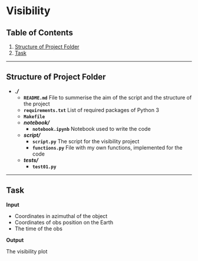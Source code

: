 # Visibility

## Table of Contents

1. [Structure of Project Folder](#structure-of-project-folder)
2. [Task](#task)

---

## Structure of Project Folder

- **_./_**
  - **`README.md`**
    File to summerise the aim of the script and the structure of the project
  - **`requirements.txt`**
    List of required packages of Python 3
  - **`Makefile`**
  - **_notebook/_**
    - **`notebook.ipynb`**
      Notebook used to write the code
  - **_script/_**
    - **`script.py`**
      The script for the visibility project
    - **`functions.py`**
      File with my own functions, implemented for the code
  - **_tests/_**
    - **`test01.py`**

---

  ## Task

**Input**

- Coordinates in azimuthal of the object
- Coordinates of obs position on the Earth 
- The time of the obs

**Output**

The visibility plot